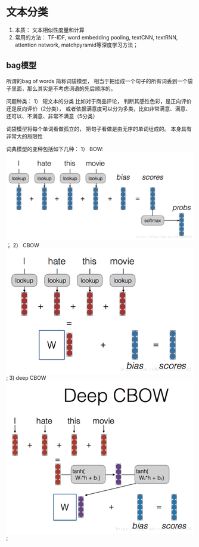 # 文本分类
1. 本质： 文本相似性度量和计算
2. 常用的方法： TF-IDF, word embedding pooling, textCNN, textRNN, attention network, matchpyramid等深度学习方法；

## bag模型
   所谓的bag of words
   简称词袋模型， 相当于把组成一个句子的所有词丢到一个袋子里面，那么其实是不考虑词语的先后顺序的。
   
   问题种类：
   1） 短文本的分类
      比如对于商品评论， 判断其感性色彩，是正向评价还是反向评价（2分类）， 
      或者依据满意度可以分为多类，比如非常满意、满意、还可以、不满意、非常不满意（5分类）
      
   词袋模型将每个单词看做孤立的， 把句子看做是由无序的单词组成的。 本身具有非常大的局限性
   
   词典模型的变种包括如下几种：
   1） BOW: 
      ![bag of words](https://github.com/Intsigstephon/nlp/raw/master/img/BOW.png)；
   2） CBOW
      ![cbow model](https://github.com/Intsigstephon/nlp/raw/master/img/CBOW.png);
   3) deep CBOW
      ![deep_CBOW model](https://github.com/Intsigstephon/nlp/raw/master/img/deep_CBOW.png);
